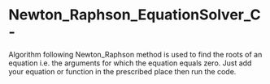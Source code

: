 # Newton_Raphson_EquationSolver_C-
Algorithm following Newton_Raphson method is used to find the roots of an equation i.e. the arguments for which the equation equals zero. Just add your equation or function in the prescribed place then run the code.
